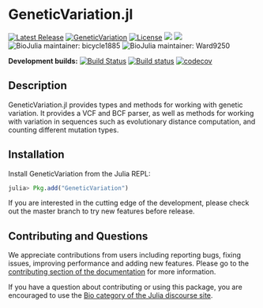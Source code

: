 # GeneticVariation.jl

[![Latest Release](https://img.shields.io/github/release/BioJulia/GeneticVariation.jl.svg)](https://github.com/BioJulia/GeneticVariation.jl/releases/latest)
[![GeneticVariation](http://pkg.julialang.org/badges/GeneticVariation_0.6.svg)](http://pkg.julialang.org/?pkg=GeneticVariation)
[![License](https://img.shields.io/badge/license-MIT-green.svg)](https://github.com/BioJulia/GeneticVariation.jl/blob/master/LICENSE)
[![](https://img.shields.io/badge/docs-stable-blue.svg)](https://biojulia.github.io/GeneticVariation.jl/stable)
[![](https://img.shields.io/badge/docs-latest-blue.svg)](https://biojulia.github.io/GeneticVariation.jl/latest)
![BioJulia maintainer: bicycle1885](https://img.shields.io/badge/BioJulia%20Maintainer-bicycle1885-orange.svg)
![BioJulia maintainer: Ward9250](https://img.shields.io/badge/BioJulia%20Maintainer-Ward9250-orange.svg)

**Development builds:**
[![Build Status](https://travis-ci.org/BioJulia/GeneticVariation.jl.svg?branch=master)](https://travis-ci.org/BioJulia/GeneticVariation.jl)
[![Build status](https://ci.appveyor.com/api/projects/status/29um8ekg6en3s23a?svg=true)](https://ci.appveyor.com/project/Ward9250/geneticvariation-jl)
[![codecov](https://codecov.io/gh/BioJulia/GeneticVariation.jl/branch/master/graph/badge.svg)](https://codecov.io/gh/BioJulia/GeneticVariation.jl)

## Description

GeneticVariation.jl provides types and methods for working with genetic variation.
It provides a VCF and BCF parser, as well as methods for working with variation
in sequences such as evolutionary distance computation, and counting different
mutation types.

## Installation

Install GeneticVariation from the Julia REPL:

```julia
julia> Pkg.add("GeneticVariation")
```

If you are interested in the cutting edge of the development, please check out
the master branch to try new features before release.

## Contributing and Questions

We appreciate contributions from users including reporting bugs, fixing issues,
improving performance and adding new features.
Please go to the [contributing section of the documentation](biojulia.github.io/GeneticVariation.jl/stable/contributing)
for more information.

If you have a question about
contributing or using this package, you are encouraged to use the
[Bio category of the Julia discourse
site](https://discourse.julialang.org/c/domain/bio).
